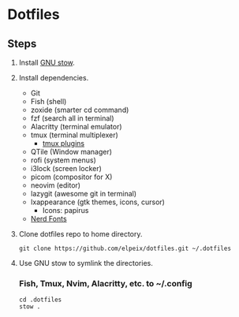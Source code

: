 # Dotfiles

## Steps

1. Install [GNU stow](https://www.gnu.org/software/stow/).

2. Install dependencies.

   - Git
   - Fish (shell)
   - zoxide (smarter cd command)
   - fzf (search all in terminal)
   - Alacritty (terminal emulator)
   - tmux (terminal multiplexer)
     - [tmux plugins](https://github.com/tmux-plugins/tpm)
   - QTile (Window manager)
   - rofi (system menus)
   - i3lock (screen locker)
   - picom (compositor for X)
   - neovim (editor)
   - lazygit (awesome git in terminal)
   - lxappearance (gtk themes, icons, cursor)
     - Icons: papirus
   - [Nerd Fonts](https://www.nerdfonts.com/)

3. Clone dotfiles repo to home directory.

   ```console
   git clone https://github.com/elpeix/dotfiles.git ~/.dotfiles
   ```

4. Use GNU stow to symlink the directories.

   ### Fish, Tmux, Nvim, Alacritty, etc. to ~/.config

   ```console
   cd .dotfiles
   stow .
   ```
